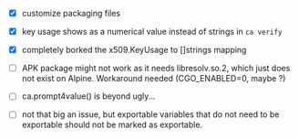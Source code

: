 - [x] customize packaging files
- [x] key usage shows as a numerical value instead of strings in `ca verify`
- [x] completely borked the x509.KeyUsage to []strings mapping
- [ ] APK package might not work as it needs libresolv.so.2, which just does not exist on Alpine. Workaround needed (CGO_ENABLED=0, maybe ?)
- [ ] ca.prompt4value() is beyond ugly...
- [ ] not that big an issue, but exportable variables that do not need to be exportable should not be marked as exportable.


<br><br><br>